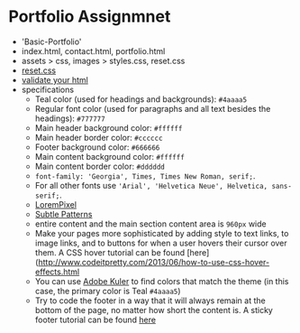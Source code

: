 # Portfolio Assignmnet

* 'Basic-Portfolio'
* index.html, contact.html, portfolio.html
* assets > css, images > styles.css, reset.css
*  [reset.css](http://meyerweb.com/eric/tools/css/reset/reset.css)
* [validate your html](https://validator.w3.org/#validate_by_input)
* specifications  
  * Teal color (used for headings and backgrounds): `#4aaaa5`
   * Regular font color (used for paragraphs and all text besides the headings): `#777777`
   * Main header background color: `#ffffff`
   * Main header border color: `#cccccc`
   * Footer background color: `#666666`
   * Main content background color: `#ffffff`
   * Main content border color: `#dddddd`
   * `font-family: 'Georgia', Times, Times New Roman, serif;`.
   * For all other fonts use `'Arial', 'Helvetica Neue', Helvetica, sans-serif;`.
   * [LoremPixel](http://lorempixel.com/)
   * [Subtle Patterns](https://subtlepatterns.com/)
   * entire content and the main section content area is `960px` wide
   *  Make your pages more sophisticated by adding style to text links, to image links, and to buttons for when a user hovers their cursor over them. A CSS hover tutorial can be found [here](http://www.codeitpretty.com/2013/06/how-to-use-css-hover-effects.html
   * You can use [Adobe Kuler](https://color.adobe.com/create/color-wheel/) to find colors that match the theme (in this case, the primary color is Teal `#4aaaa5`)
   * Try to code the footer in a way that it will always remain at the bottom of the page, no matter how short the content is. A sticky footer tutorial can be found [here](https://css-tricks.com/couple-takes-sticky-footer/)
